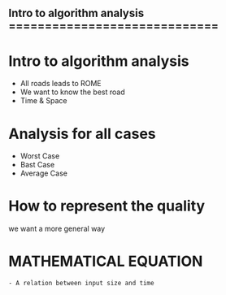 ## Intro to algorithm analysis =============================

# Intro to algorithm analysis
  - All roads leads to ROME
  - We want to know the best road
  - Time & Space

# Analysis for all cases
  - Worst Case
  - Bast Case
  - Average Case

# How to represent the quality
  we want a more general way
  # MATHEMATICAL EQUATION
    - A relation between input size and time
